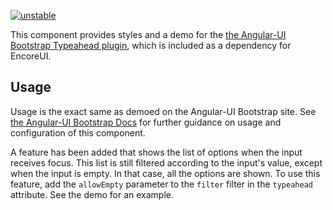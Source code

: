[![unstable](http://badges.github.io/stability-badges/dist/unstable.svg)](http://github.com/badges/stability-badges)

This component provides styles and a demo for the [the Angular-UI Bootstrap Typeahead plugin](https://github.com/angular-ui/bootstrap/tree/master/src/typeahead), which is included as a dependency for EncoreUI.

## Usage

Usage is the exact same as demoed on the Angular-UI Bootstrap site. See [the Angular-UI Bootstrap Docs](http://angular-ui.github.io/bootstrap/) for further guidance on usage and configuration of this component.

A feature has been added that shows the list of options when the input receives focus.  This list is still filtered according to the input's value, except when the input is empty.  In that case, all the options are shown.  To use this feature, add the `allowEmpty` parameter to the `filter` filter in the `typeahead` attribute.  See the demo for an example.
